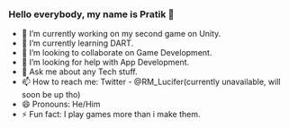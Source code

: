 ### Hello everybody, my name is Pratik 👋

- 🔭 I’m currently working on my second game on Unity.
- 🌱 I’m currently learning DART.
- 👯 I’m looking to collaborate on Game Development.
- 🤔 I’m looking for help with App Development.
- 💬 Ask me about any Tech stuff.
- 📫 How to reach me: Twitter - @RM_Lucifer(currently unavailable, will soon be up tho)
- 😄 Pronouns: He/Him
- ⚡ Fun fact: I play games more than i make them.

